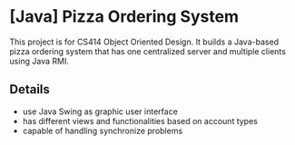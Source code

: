# [Java] Pizza Ordering System
This project is for CS414 Object Oriented Design. It builds a Java-based pizza ordering system that has one centralized server and multiple clients using Java RMI.
## Details
* use Java Swing as graphic user interface
* has different views and functionalities based on account types
* capable of handling synchronize problems
